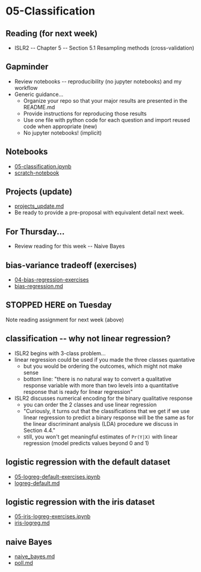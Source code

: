 
# 05-Classification

## Reading (for next week)

* ISLR2 -- Chapter 5 -- Section 5.1 Resampling methods (cross-validation)

## Gapminder

* Review notebooks -- reproducibility (no jupyter notebooks) and my workflow
* Generic guidance...
  * Organize your repo so that your major results are presented in the README.md
  * Provide instructions for reproducing those results
  * Use one file with python code for each question and import reused code when appropriate (new)
  * No jupyter notebooks! (implicit)

## Notebooks

* [05-classification.ipynb](https://colab.research.google.com/drive/1q6eLG5cE8WoXcBBEFnekErU62W8kbCzU?usp=sharing)
* [scratch-notebook](https://colab.research.google.com/drive/1H4sj-XdST_PqBXQTrkutsamSFrOs2wNG?usp=sharing)

## Projects (update)

* [projects_update.md](projects_update.md)
* Be ready to provide a pre-proposal with equivalent detail next week.

## For Thursday...

* Review reading for this week -- Naive Bayes

## bias-variance tradeoff (exercises)

* [04-bias-regression-exercises](https://colab.research.google.com/drive/1qowDu0rSlWqfYKDmHFzVUD-22IUIP7nv?usp=sharing)
* [bias-regression.md](bias-regression.md)

## STOPPED HERE on Tuesday

Note reading assignment for next week (above)

## classification -- why not linear regression?

* ISLR2 begins with 3-class problem...
* linear regression could be used if you made the three classes quantative
  * but you would be ordering the outcomes, which might not make sense
  * bottom line: "there is no natural way to convert a qualitative response variable with more than two levels into a quantitative response that is ready for linear regression"
* ISLR2 discusses numerical encoding for the binary qualitative response
  * you can order the 2 classes and use linear regression
  * "Curiously, it turns out that the classifications that we get if we use linear regression to predict a binary response will be the same as for the linear discriminant analysis (LDA) procedure we discuss in Section 4.4."
  * still, you won't get meaningful estimates of `Pr(Y|X)` with linear regression (model predicts values beyond 0 and 1)

## logistic regression with the default dataset

* [05-logreg-default-exercises.ipynb](https://colab.research.google.com/drive/1ks2RvShuGp2utTGNYFNs7Ybutq_-yR70?usp=sharing)
* [logreg-default.md](05-logreg.default.md)

## logistic regression with the iris dataset

* [05-iris-logreg-exercises.ipynb](https://colab.research.google.com/drive/1r_T4-xAS-ynwwC2T_R9YUdicgkdV5Ihr?usp=sharing)
* [iris-logreg.md](05-logreg.default.md)

## naive Bayes

* [naive_bayes.md](naive_bayes.md)
* [poll.md](poll.md)
